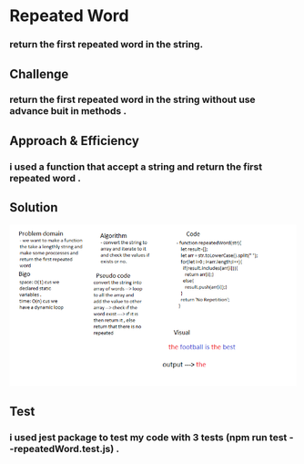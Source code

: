 # Repeated Word

### return the first repeated word in the string.

## Challenge

### return the first repeated word in the string without use advance buit in methods . 

## Approach & Efficiency

### i used a function that accept a string and return the first repeated word .

## Solution

![whiteboard](../assets/repeated.png)

## Test

### i used jest package to test my code with 3 tests (npm run test --repeatedWord.test.js) . 
